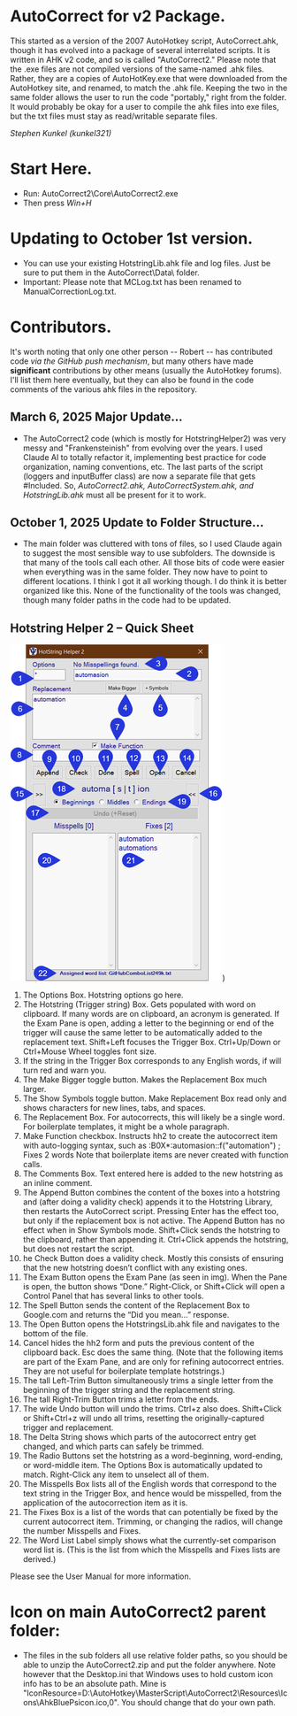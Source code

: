 # AutoCorrect for v2 Package.
This started as a version of the 2007 AutoHotkey script, AutoCorrect.ahk, though it has evolved into a package of several interrelated scripts.  It is written in AHK v2 code, and so is called "AutoCorrect2."  Please note that the .exe files are not compiled versions of the same-named .ahk files.  Rather, they are a copies of AutoHotKey.exe that were downloaded from the AutoHotkey site, and renamed, to match the .ahk file.  Keeping the two in the same folder allows the user to run the code "portably," right from the folder.   It would probably be okay for a user to compile the ahk files into exe files, but the txt files must stay as read/writable separate files. 

_Stephen Kunkel (kunkel321)_

# Start Here.
- Run: AutoCorrect2\Core\AutoCorrect2.exe
- Then press _Win+H_

# Updating to October 1st version.  
- You can use your existing HotstringLib.ahk file and log files.  Just be sure to put them in the AutoCorrect\Data\ folder.
- Important: Please note that MCLog.txt has been renamed to ManualCorrectionLog.txt.

# Contributors.
It's worth noting that only one other person -- Robert -- has contributed code _via the GitHub push mechanism_, but many others have made **significant** contributions by other means (usually the AutoHotkey forums).  I'll list them here eventually, but they can also be found in the code comments of the various ahk files in the repository. 

## March 6, 2025 Major Update...
- The AutoCorrect2 code (which is mostly for HotstringHelper2) was very messy and "Frankensteinish" from evolving over the years.  I used Claude AI to totally refactor it, implementing best practice for code organization, naming conventions, etc.  The last parts of the script (loggers and inputBuffer class) are now a separate file that gets #Included.  So, _AutoCorrect2.ahk, AutoCorrectSystem.ahk, and HotstringLib.ahk_ must all be present for it to work. 
## October 1, 2025 Update to Folder Structure...
- The main folder was cluttered with tons of files, so I used Claude again to suggest the most sensible way to use subfolders.  The downside is that many of the tools call each other.  All those bits of code were easier when everything was in the same folder.  They now have to point to different locations.  I think I got it all working though.  I do think it is better organized like this.  None of the functionality of the tools was changed, though many folder paths in the code had to be updated.  

## Hotstring Helper 2 – Quick Sheet
![Screenshot of hotstringhelper main gui](https://github.com/kunkel321/AutoCorrect2/blob/main/Resources/Images/GUI%20quicksheet.png))
1.	The Options Box.  Hotstring options go here.
2.	The Hotstring (Trigger string) Box.  Gets populated with word on clipboard.  If many words are on clipboard, an acronym is generated.  If the Exam Pane is open, adding a letter to the beginning or end of the trigger will cause the same letter to be automatically added to the replacement text.  Shift+Left focuses the Trigger Box.  Ctrl+Up/Down or Ctrl+Mouse Wheel toggles font size.
3.	If the string in the Trigger Box corresponds to any English words, if will turn red and warn you.  
4.	The Make Bigger toggle button.  Makes the Replacement Box much larger.
5.	The Show Symbols toggle button.  Make Replacement Box read only and shows characters for new lines, tabs, and spaces.
6.	The Replacement Box.  For autocorrects, this will likely be a single word.   For boilerplate templates, it might be a whole paragraph. 
7.	Make Function checkbox.  Instructs hh2 to create the autocorrect item with auto-logging syntax, such as 
:B0X*:automasion::f("automation") ; Fixes 2 words
Note that boilerplate items are never created with function calls. 
8.	The Comments Box.  Text entered here is added to the new hotstring as an inline comment. 
9.	The Append Button combines the content of the boxes into a hotstring and (after doing a validity check) appends it to the Hotstring Library, then restarts the AutoCorrect script.  Pressing Enter has the effect too, but only if the replacement box is not active.  The Append Button has no effect when in Show Symbols mode.  Shift+Click sends the hotstring to the clipboard, rather than appending it.  Ctrl+Click appends the hotstring, but does not restart the script.  
10.	he Check Button does a validity check.  Mostly this consists of ensuring that the new hotstring doesn’t conflict with any existing ones. 
11.	The Exam Button opens the Exam Pane (as seen in img).  When the Pane is open, the button shows “Done.”   Right-Click, or Shift+Click will open a Control Panel that has several links to other tools. 
12.	The Spell Button sends the content of the Replacement Box to Google.com and returns the “Did you mean...” response.  
13.	The Open Button opens the HotstringsLib.ahk file and navigates to the bottom of the file.
14.	Cancel hides the hh2 form and puts the previous content of the clipboard back.  Esc does the same thing. 
(Note that the following items are part of the Exam Pane, and are only for refining autocorrect entries.  They are not useful for boilerplate template hotstrings.)
15.	The tall Left-Trim Button simultaneously trims a single letter from the  beginning of the trigger string and the replacement string.
16.	The tall Right-Trim Button trims a letter from the ends.
17.	The wide Undo button will undo the trims.  Ctrl+z also does.  Shift+Click or Shift+Ctrl+z will undo all trims, resetting the originally-captured trigger and replacement.  
18.	The Delta String shows which parts of the autocorrect entry get changed, and which parts can safely be trimmed.
19.	The Radio Buttons set the hotstring as a word-beginning, word-ending, or word-middle item.  The Options Box is automatically updated to match.  Right-Click any item to unselect all of them.
20.	The Misspells Box lists all of the English words that correspond to the text string in the Trigger Box, and hence would be misspelled, from the application of the autocorrection item as it is.  
21.	The Fixes Box is a list of the words that can potentially be fixed by the current autocorrect item.   Trimming, or changing the radios, will change the number Misspells and Fixes.  
22.	The Word List Label simply shows what the currently-set comparison word list is.  (This is the list from which the Misspells and Fixes lists are derived.)

Please see the User Manual for more information. 

# Icon on main AutoCorrect2 parent folder:
- The files in the sub folders all use relative folder paths, so you should be able to unzip the AutoCorrect2.zip and put the folder anywhere.  Note however that the Desktop.ini that Windows uses to hold custom icon info has to be an absolute path.  Mine is "IconResource=D:\AutoHotkey\MasterScript\AutoCorrect2\Resources\Icons\AhkBluePsicon.ico,0".  You should change that do your own path. 
